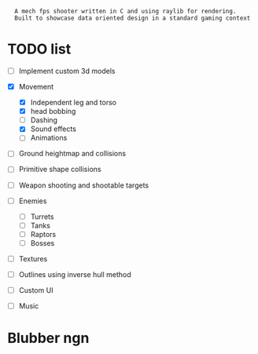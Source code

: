 
```
  A mech fps shooter written in C and using raylib for rendering.
  Built to showcase data oriented design in a standard gaming context
```

# TODO list
- [ ] Implement custom 3d models
- [x] Movement
	- [x] Independent leg and torso
	- [x] head bobbing 
	- [ ] Dashing
	- [x] Sound effects 
	- [ ] Animations
- [ ] Ground heightmap and collisions
- [ ] Primitive shape collisions
- [ ] Weapon shooting and shootable targets
- [ ] Enemies
	- [ ] Turrets
	- [ ] Tanks
	- [ ] Raptors
	- [ ] Bosses
- [ ] Textures
- [ ] Outlines using inverse hull method
- [ ] Custom UI
- [ ] Music


# Blubber ngn
